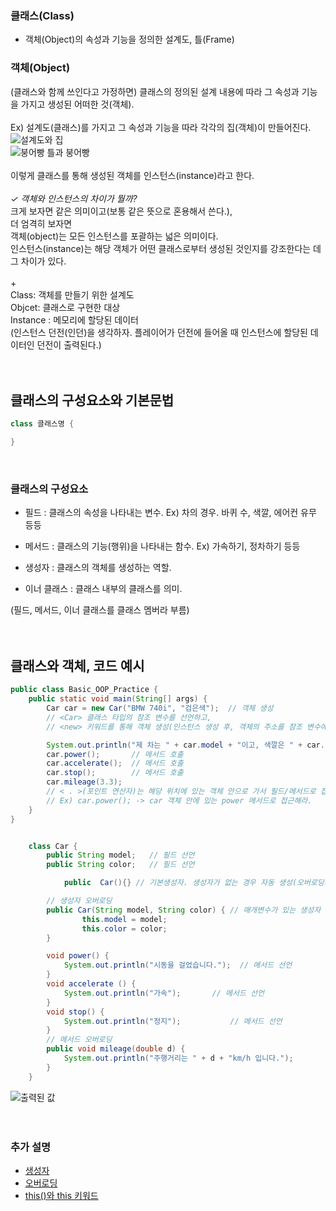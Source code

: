 ### 클래스(Class)
- 객체(Object)의 속성과 기능을 정의한 설계도, 틀(Frame)

### 객체(Object)
(클래스와 함께 쓰인다고 가정하면) 클래스의 정의된 설계 내용에 따라 그 속성과 기능을 가지고 생성된 어떠한 것(객체).
<br><br>
Ex) 설계도(클래스)를 가지고 그 속성과 기능을 따라 각각의 집(객체)이 만들어진다.
<br>![설계도와 집]()
<br>![붕어빵 틀과 붕어빵]()
<br><br>
이렇게 클래스를 통해 생성된 객체를 인스턴스(instance)라고 한다.
<br><br>
*✓ 객체와 인스턴스의 차이가 뭘까?*
<br>크게 보자면 같은 의미이고(보통 같은 뜻으로 혼용해서 쓴다.),
<br>더 엄격히 보자면
<br>객체(object)는 모든 인스턴스를 포괄하는 넓은 의미이다.
<br>인스턴스(instance)는 해당 객체가 어떤 클래스로부터 생성된 것인지를 강조한다는 데 그 차이가 있다.
<br><br>
+<br>
Class: 객체를 만들기 위한 설계도<br>
Objcet: 클래스로 구현한 대상<br>
Instance : 메모리에 할당된 데이터<br>
(인스턴스 던전(인던)을 생각하자. 플레이어가 던전에 들어올 때 인스턴스에 할당된 데이터인 던전이 출력된다.)
<br><br><br>

## 클래스의 구성요소와 기본문법
```java
class 클래스명 {

}
```
<br>

### 클래스의 구성요소
- 필드 : 클래스의 속성을 나타내는 변수.  Ex) 차의 경우. 바퀴 수, 색깔, 에어컨 유무 등등

- 메서드 : 클래스의 기능(행위)을 나타내는 함수. Ex) 가속하기, 정차하기 등등

- 생성자 : 클래스의 객체를 생성하는 역할.

- 이너 클래스 : 클래스 내부의 클래스를 의미.

(필드, 메서드, 이너 클래스를 클래스 멤버라 부름)
<br><br><br>

## 클래스와 객체, 코드 예시

```java
public class Basic_OOP_Practice {
    public static void main(String[] args) {
        Car car = new Car("BMW 740i", "검은색");  // 객체 생성
        // <Car> 클래스 타입의 참조 변수를 선언하고,
        // <new> 키워드를 통해 객체 생성(인스턴스 생성 후, 객체의 주소를 참조 변수에 저장.

        System.out.println("제 차는 " + car.model + "이고, 색깔은 " + car.color + "입니다."); // 필드
        car.power();       // 메서드 호출
        car.accelerate();  // 메서드 호출
        car.stop();        // 메서드 호출
        car.mileage(3.3);
        // < . >(포인트 연산자)는 해당 위치에 있는 객체 안으로 가서 필드/메서드로 접근하라는 연산자.
        // Ex) car.power(); -> car 객체 안에 있는 power 메서드로 접근해라.
    }
}


    class Car {
        public String model;   // 필드 선언
        public String color;   // 필드 선언

            public  Car(){} // 기본생성자. 생성자가 없는 경우 자동 생성(오버로딩과 기본생성자 예시를 위해 사용했지만, 현재 코드에서는 사용하지 않아도 된다. -> 밑에 생성자가 있기 때문에)

        // 생성자 오버로딩
        public Car(String model, String color) { // 매개변수가 있는 생성자
                this.model = model;
                this.color = color;
        }

        void power() {
            System.out.println("시동을 걸었습니다.");  // 메서드 선언
        }
        void accelerate () {
            System.out.println("가속");       // 메서드 선언
        }
        void stop() {
            System.out.println("정지");           // 메서드 선언
        }
        // 메서드 오버로딩
        public void mileage(double d) {
            System.out.println("주행거리는 " + d + "km/h 입니다.");
        }
    }
```


![출력된 값]()
<br><br><br>

### 추가 설명
- [생성자]()
- [오버로딩]()
- [this()와 this 키워드]()